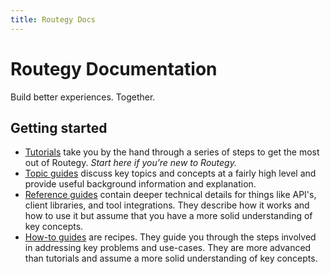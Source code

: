 ```yaml
---
title: Routegy Docs
---
```


# Routegy Documentation

Build better experiences. Together.

## Getting started

* [Tutorials](tutorial/) take you by the hand through a series of steps to get the most out of Routegy. _Start here if you’re new to Routegy._
* [Topic guides](topic/) discuss key topics and concepts at a fairly high level and provide useful background information and explanation.
* [Reference guides](reference/) contain deeper technical details for things like API's, client libraries, and tool integrations. They describe how it works and how to use it but assume that you have a more solid understanding of key concepts.
* [How-to guides](how-to/) are recipes. They guide you through the steps involved in addressing key problems and use-cases. They are more advanced than tutorials and assume a more solid understanding of key concepts.
